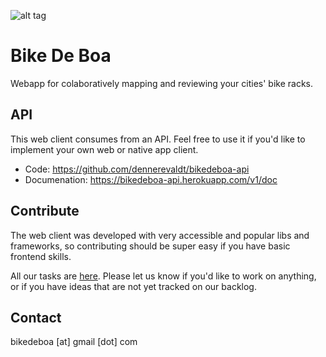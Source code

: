 ![alt tag](https://www.bikedeboa.com.br/apple-touch-icon.png)
# Bike De Boa 

Webapp for colaboratively mapping and reviewing your cities' bike racks.

## API

This web client consumes from an API. Feel free to use it if you'd like to implement your own web or native app client.
* Code: https://github.com/dennerevaldt/bikedeboa-api
* Documenation: https://bikedeboa-api.herokuapp.com/v1/doc

## Contribute

The web client was developed with very accessible and popular libs and frameworks, so contributing should be super easy if you have basic frontend skills.

All our tasks are [here](https://trello.com/b/2skCAJnL/bikedeboa). Please let us know if you'd like to work on anything, or if you have ideas that are not yet tracked on our backlog.

## Contact

bikedeboa [at] gmail [dot] com
